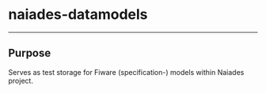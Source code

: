# naiades-datamodels
***
## Purpose
Serves as test storage for Fiware (specification-) models within Naiades project.

